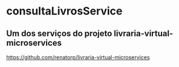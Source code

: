 # consultaLivrosService

## Um dos serviços do projeto livraria-virtual-microservices

https://github.com/renatorp/livraria-virtual-microservices
